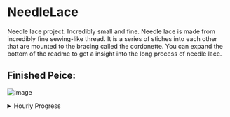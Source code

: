 # NeedleLace
Needle lace project. Incredibly small and fine. Needle lace is made from incredibly fine sewing-like thread. It is a series of stiches into each other that are mounted to the bracing called the cordonette. You can expand the bottom of the readme to get a insight into the long process of needle lace.
## Finished Peice:
![image](https://github.com/user-attachments/assets/34a60230-01a3-46a8-8ee8-c6d80e44cc8d)

<details>
  <summary>Hourly Progress</summary>
## Border - (Cordonnet)

![image](https://github.com/SilverCanvas72/NeedleLace/assets/173105295/3edd632e-3eda-4b38-ac68-809133e8aeb6)
Where I started.

### Hour 1
Photos of progess on cordonnet.
![image](https://github.com/SilverCanvas72/NeedleLace/assets/173105295/f94f1f26-23e1-4500-843f-4a87d309049c)
![image](https://github.com/SilverCanvas72/NeedleLace/assets/173105295/5d3190f1-a362-4fbf-9127-46e9df8c7fd4)
![image](https://github.com/SilverCanvas72/NeedleLace/assets/173105295/5a737dc8-0338-431d-97d9-6ada01d46de1)
![image](https://github.com/SilverCanvas72/NeedleLace/assets/173105295/f078c097-b487-4b66-a82d-491e7eb9a166)
![image](https://github.com/SilverCanvas72/NeedleLace/assets/173105295/882d6ee7-b5b4-4302-8e67-38859efdac17)

#### Progress after 1 hour:
#### Beggining:
![image](https://github.com/SilverCanvas72/NeedleLace/assets/173105295/ad3c9dd3-9170-42a9-aca9-356ccde58df3)

#### End:
![image](https://github.com/SilverCanvas72/NeedleLace/assets/173105295/a5e58f97-8755-416d-8b31-7ed40aec0b78)

Link to video of laying the border live:
https://hackclub.slack.com/archives/C06SBHMQU8G/p1720402595502829?thread_ts=1720399417.444639&cid=C06SBHMQU8G

### Hour 2:

This hour was a bit easier with more open, straight lines. There were a few more tricky bits with tight corners.

Photos of progress:
![image](https://github.com/SilverCanvas72/NeedleLace/assets/173105295/109f1ebf-7ac2-45db-83ff-1d88f34c6c7c)
![image](https://github.com/SilverCanvas72/NeedleLace/assets/173105295/ba350296-7cf1-4420-b20a-94e34930a4d1)
![image](https://github.com/SilverCanvas72/NeedleLace/assets/173105295/ab1ee3e5-84a5-4814-ba52-10f44b844879)
![image](https://github.com/SilverCanvas72/NeedleLace/assets/173105295/198773a5-aca8-4e1a-8432-8992e87442d4)
![image](https://github.com/SilverCanvas72/NeedleLace/assets/173105295/382ca40f-e70a-43bf-a177-b22d7b805176)

Here is the ends finished off:
![image](https://github.com/SilverCanvas72/NeedleLace/assets/173105295/6cfbe507-5adc-4658-aa3c-acfa52afa174)

## Border (Cordonnet) Finished:
![image](https://github.com/SilverCanvas72/NeedleLace/assets/173105295/c2944c69-5fa1-44ce-83f4-f0a84a9ec90f)

## Lace:

### Hour 3:

#### Progress:

First row:
![image](https://github.com/SilverCanvas72/NeedleLace/assets/173105295/524bc5ea-b560-42c6-93dc-f277eded9ec5)
![image](https://github.com/SilverCanvas72/NeedleLace/assets/173105295/538646c3-41f1-4e7b-be0f-24466b02dc35)

![image](https://github.com/SilverCanvas72/NeedleLace/assets/173105295/6b9251d7-545e-481c-a5e1-90c7d5c002b7

Second row:

![image](https://github.com/SilverCanvas72/NeedleLace/assets/173105295/585e149a-61fc-468b-8e79-41c64d56fb70)


Next two rows:

![image](https://github.com/SilverCanvas72/NeedleLace/assets/173105295/0d611846-c297-455e-8d21-08869a2a4400)

![image](https://github.com/SilverCanvas72/NeedleLace/assets/173105295/83d4363b-7555-4097-ad52-8042cec77964)



Finished progress:

![image](https://github.com/SilverCanvas72/NeedleLace/assets/173105295/68f42006-b3b7-429b-a4d3-aecde6900830)


### Hour 4:
#### Progress:
![image](https://github.com/SilverCanvas72/NeedleLace/assets/173105295/85fb1772-9cda-476d-ad06-4988a5a31419)
![image](https://github.com/SilverCanvas72/NeedleLace/assets/173105295/d57dd876-2df0-4487-b6d2-0f4aa4596fde)

![image](https://github.com/SilverCanvas72/NeedleLace/assets/173105295/3aeee446-f9d9-436c-bd9c-6b708adc5b87)
![image](https://github.com/SilverCanvas72/NeedleLace/assets/173105295/4238986e-cf5a-43fc-8224-2a93e2ae8968)


#### I have been trying to estimate how many stiches there are in a row and this is what I have guessed (I might count later on):
200 stiches per row
800 stiches per hour

A new stich every 4.5 seconds non stop for 1 hour.

### Hour 4.5

Only did half an hour here as I had other comittments. 2.5 hours.

#### Progress:
![image](https://github.com/SilverCanvas72/NeedleLace/assets/173105295/2354d04c-f27d-4bab-a63d-cbec4b1f7007)
![image](https://github.com/SilverCanvas72/NeedleLace/assets/173105295/e92b7208-fb1c-4889-aa49-8913c9756be2)
![image](https://github.com/SilverCanvas72/NeedleLace/assets/173105295/9661408d-f2b3-4f64-980e-26d830054c28)
![image](https://github.com/SilverCanvas72/NeedleLace/assets/173105295/cc8bcf22-e61c-4582-9819-26e80bfba998)
![image](https://github.com/SilverCanvas72/NeedleLace/assets/173105295/e7c07722-ff9b-4368-9fbc-01320c00cb43)

### Hour 5:

I am so close to being finished on this really long row. The stiches of the border are very titlty packed and progress is slow I am looking forward to changing things up.

#### Progress:
![image](https://github.com/SilverCanvas72/NeedleLace/assets/173105295/2eddb842-95f9-401c-b040-9182baf5cfed)
![image](https://github.com/SilverCanvas72/NeedleLace/assets/173105295/0e9981f4-9bb5-491b-8705-5ca8f7c0af54)
![image](https://github.com/SilverCanvas72/NeedleLace/assets/173105295/4208e28e-43c9-4c72-ab23-974e1d5f657a)
![image](https://github.com/SilverCanvas72/NeedleLace/assets/173105295/ae20b710-54f0-47e1-9ecd-add9f122f789)


## Color:

### Hour 6:

I finished the border, stiched it onto the cordonnet and did the start of the right side of the border.

I then started one of the color sections with a twisted button hole stich. 

#### Progress:

##### Border:
![image](https://github.com/SilverCanvas72/NeedleLace/assets/173105295/a553367d-888c-4728-b56f-cfe9857980ff)
![image](https://github.com/SilverCanvas72/NeedleLace/assets/173105295/d475dce0-b38e-4881-acd7-d728a520f858)
![image](https://github.com/SilverCanvas72/NeedleLace/assets/173105295/68414556-35c4-4d3c-8278-20628e3a0fd7)

##### Color:
![image](https://github.com/SilverCanvas72/NeedleLace/assets/173105295/df0fdfcc-37b7-4e5f-bcb5-45ecd671a6ca)
![image](https://github.com/SilverCanvas72/NeedleLace/assets/173105295/7ec12019-b7e2-438d-9cb7-0e76b96811ba)

### Hour 7:

I finished the green section, started and finisehd the purple section and did the first row of the blue circle.

#### Progress:
![image](https://github.com/SilverCanvas72/NeedleLace/assets/173105295/15a09422-cda6-4d33-899d-3e2683cccd8b)
![image](https://github.com/SilverCanvas72/NeedleLace/assets/173105295/f2a992cf-9db8-4b85-990e-00d5ef4f12f8)
![image](https://github.com/SilverCanvas72/NeedleLace/assets/173105295/b5f88135-642a-438a-b1bc-46e13293a627)
![image](https://github.com/SilverCanvas72/NeedleLace/assets/173105295/a5beca28-e868-4c0b-9a13-114006378ce2)
![image](https://github.com/SilverCanvas72/NeedleLace/assets/173105295/131e4d78-89bf-40c8-8f4c-00088ca5cd43)
![image](https://github.com/SilverCanvas72/NeedleLace/assets/173105295/15dacab4-289b-4966-902f-fc322beb14d8)

### Hour 8:

I finished the blue circle, started and finished the pink triangle and started the orange shape.


#### Progress:
![image](https://github.com/SilverCanvas72/NeedleLace/assets/173105295/45cbdda1-3cbb-4138-a90b-d694d921e260)
![image](https://github.com/SilverCanvas72/NeedleLace/assets/173105295/d458fe3e-d243-4e72-bd9f-fa7b2354b9d5)
![image](https://github.com/SilverCanvas72/NeedleLace/assets/173105295/d2f0218f-516d-45e7-9442-482f0872d2f5)
![image](https://github.com/SilverCanvas72/NeedleLace/assets/173105295/17f170b0-ff1f-4902-90b1-f3a777fe3a5a)
![image](https://github.com/SilverCanvas72/NeedleLace/assets/173105295/890b4596-956d-4d58-ad0c-84fdff921fcf)

### Hour 9:

Continued on the bug oragne shape. I used a corded brussels stich, the same as the border but a lot less densly packed.

#### Progress:
![image](https://github.com/SilverCanvas72/NeedleLace/assets/173105295/c4d6a2fa-e4ee-4ce9-8fcc-30349868e712)
![image](https://github.com/SilverCanvas72/NeedleLace/assets/173105295/d9acd4f4-8444-4b04-9cc9-3c2892264e69)
![image](https://github.com/SilverCanvas72/NeedleLace/assets/173105295/6000f221-20f0-4cc9-a4ae-28c1dbccb6a7)
![image](https://github.com/SilverCanvas72/NeedleLace/assets/173105295/c5aeef28-3c1b-4401-b378-47466935625d)

### Hour 10:

FInished both the lines coming out of the orange shape. I also did the small green rectangle in the bottom right. Then I started the blue square.

#### Progress:
![image](https://github.com/SilverCanvas72/NeedleLace/assets/173105295/405d3b7f-cb26-4674-a5f2-e503bc001802)
![image](https://github.com/SilverCanvas72/NeedleLace/assets/173105295/bb8b8668-21d6-4ea2-a79d-242d240e5b8c)
![image](https://github.com/SilverCanvas72/NeedleLace/assets/173105295/95e48749-d490-4ce2-952e-62484b8c3604)
![image](https://github.com/SilverCanvas72/NeedleLace/assets/173105295/c2c3f5a7-03a2-43c2-8a82-de285be25f6d)
![image](https://github.com/SilverCanvas72/NeedleLace/assets/173105295/78718114-c619-4593-824f-37b2c1e8bcf4)

### Hour 11:

Finished the blue square and started the sides of the mouse cursor. This is done in a very tight stich so is slow work. It is also in a very dark color so it is hard to find the holes.

#### Progress:
![image](https://github.com/SilverCanvas72/NeedleLace/assets/173105295/563f007e-09d7-4aad-b2e6-4b67c3fff9c6)
![image](https://github.com/SilverCanvas72/NeedleLace/assets/173105295/719b3525-b706-4f22-84a4-bf82ce47f88f)
![image](https://github.com/SilverCanvas72/NeedleLace/assets/173105295/1d4b8add-c64e-4c3d-a6b2-f7a9faec4636)
![image](https://github.com/SilverCanvas72/NeedleLace/assets/173105295/1dea7d9c-bf20-47cd-9bab-d39f8e943917)

### Hour 12:

Finished all the sides of the mouse cursor and started the main section.


#### Progress:
![image](https://github.com/SilverCanvas72/NeedleLace/assets/173105295/94c57f96-a249-46fd-bdab-913c71dd12df)
![image](https://github.com/SilverCanvas72/NeedleLace/assets/173105295/c10d57d7-ee35-456a-a061-699f183033e3)
![image](https://github.com/SilverCanvas72/NeedleLace/assets/173105295/dca86398-1f97-425b-b527-0a3d40a954c9)
![image](https://github.com/SilverCanvas72/NeedleLace/assets/173105295/61be3cc0-7a8b-484e-bc3d-3e383845d773)

### Hour 13:

Kept working on the cursor, the stiches are very tighlty packed, in the same style as the border. It is very slow going.

#### Progress:

![image](https://github.com/user-attachments/assets/97aba019-618b-4fc4-ada1-6137656dae8d)
![image](https://github.com/user-attachments/assets/452bc1f3-da59-4dfb-ade6-4295f59ec95a)
![image](https://github.com/user-attachments/assets/d1ffe68a-565d-4ef1-84e2-da6631d552d9)
![image](https://github.com/user-attachments/assets/29f0d585-3cf2-49e2-959c-b3febff561ff)

### Hour 14:

Finished the cursor! I then started the left border with the little bit of time I had left.

#### Progress:

![image](https://github.com/user-attachments/assets/c478a834-cec8-4011-82ab-ef1edb85c527)
![image](https://github.com/user-attachments/assets/a7df4073-d0a7-401f-96e3-70465081defc)
![image](https://github.com/user-attachments/assets/2f60d81d-f17c-42a0-bd3e-154d5bdb6272)
![image](https://github.com/user-attachments/assets/c9c70607-6f28-4d51-9a07-92350e263d14)
![image](https://github.com/user-attachments/assets/a0d0acea-daf5-4769-9a56-8f8eefeaf681)

### Hour 15:

Finished one of the sections on the left hand side of the border, did a bit of the right hand border and started the green square.

#### Prgoress:

![image](https://github.com/user-attachments/assets/1ad7fb28-88ff-439a-b3af-5f04379b9497)
![image](https://github.com/user-attachments/assets/106bbfdd-3779-48ab-a7fa-c965be0919eb)
![image](https://github.com/user-attachments/assets/5cdc6b20-558d-4bd9-acbc-d3a3a8fd5bc5)
![image](https://github.com/user-attachments/assets/70447aa2-c034-4264-b48d-b877e18de3e2)
![image](https://github.com/user-attachments/assets/e0628eb3-9951-47cd-9c06-42809675e62d)

### Hour 16:

In this hour I finished green and orange squares and the second part of the purple square.

#### Progress:

![image](https://github.com/user-attachments/assets/d0d0f6c4-b1de-4be1-b518-f07bcb492ed7)
![image](https://github.com/user-attachments/assets/40d72c64-9dc4-4e1f-b047-1569fba41c04)
![image](https://github.com/user-attachments/assets/05482ae4-a9f3-4514-ad38-00ca8b3dde91)
![image](https://github.com/user-attachments/assets/23a3b2e9-a89d-423a-9817-362512dad938)
![image](https://github.com/user-attachments/assets/f00c18c1-3839-4514-b537-29434e8880db)

### Hour 17

In this hour I started and finished the long, blue rectangle on the left of the peice. I then went back to the border.
The stiches on the border are. so. tightly. packed. and it is very slow going.

#### Progress

![image](https://github.com/user-attachments/assets/aa58325f-216f-4fd4-9413-ce6156786f34)
![image](https://github.com/user-attachments/assets/544eb72a-e079-412e-9be3-d679f5e597c2)
![image](https://github.com/user-attachments/assets/1d729e8b-f2bc-4627-aa35-aa2444f99583)
![image](https://github.com/user-attachments/assets/9fda3a68-bd2a-43bd-a097-16cb449f701a)
![image](https://github.com/user-attachments/assets/71abba15-6720-43b2-bf46-b3e687bfc880)

### Hour 18

Only about 40 minute session here, just kept working on the border

#### Progress:

![image](https://github.com/user-attachments/assets/ed778084-113d-4ef1-925d-efd11943958f)
![image](https://github.com/user-attachments/assets/1e5efdbc-44df-4684-965b-61420dadd8ad)
![image](https://github.com/user-attachments/assets/0668fd1d-8025-4ffa-a4ab-4fc1be29ef98)

### Hour 19:

In this hour I finished the left hand side of the border and kept working on the right hand side. There was one thin section in particular that was very fnicky and slow.

#### Progress:
![image](https://github.com/user-attachments/assets/d492bc21-a04f-46bb-a78a-8f03142e0596)
![image](https://github.com/user-attachments/assets/e0797cf5-3167-44f5-b80e-6567231ad583)
![image](https://github.com/user-attachments/assets/a6fb8f5b-e531-46eb-b221-5a3adcd86077)
![image](https://github.com/user-attachments/assets/f88d7527-cb0e-446f-be6f-467e3ae0f9cc)
![image](https://github.com/user-attachments/assets/36c27db8-c96e-4459-870e-84874f337cf0)


### Hour 20:

I am now working on the top of the border this is lots of long rows.

#### Progress:

![image](https://github.com/user-attachments/assets/21e28ccc-ec84-4ed0-907a-87e5a7b4a97a)
![image](https://github.com/user-attachments/assets/3f3e98da-8954-4f69-99c2-dab26cbfb626)
![image](https://github.com/user-attachments/assets/db1a2448-5253-4790-8016-331848671994)
![image](https://github.com/user-attachments/assets/0d45ecac-040a-411a-b193-6c01bf9d788e)

### Hour 21:

I did more on the top border. I have finished the last row on half of it and attached one side.

#### Progress:

![image](https://github.com/user-attachments/assets/23996f8a-e71e-4190-a050-d9e470384e4b)
![image](https://github.com/user-attachments/assets/3c8e7c46-5093-4e95-9f16-12289afb5877)
![image](https://github.com/user-attachments/assets/526ed0d5-3a35-476b-a2d8-3c2ecebb507f)
![image](https://github.com/user-attachments/assets/41891e12-dca9-4e99-aa53-19df0e4ba29d)
![image](https://github.com/user-attachments/assets/dd4a6ab1-a876-4085-929e-4ffa47fe828f)

### Hour 22:

I finally finished the border!!!! And attached thread for the next square.

#### Progress:
![image](https://github.com/user-attachments/assets/88bce6fb-7cca-4d19-9ecd-51c3c9e65dbd)
![image](https://github.com/user-attachments/assets/697478ef-2b79-4e96-949e-70f77eda94e1)
![image](https://github.com/user-attachments/assets/c613ae5c-dbad-48dd-819c-632af567dc92)
![image](https://github.com/user-attachments/assets/48e7a419-6a54-4253-be34-10e7b257d533)

### Hour 23:

Started and finished the green square. The started diagonal purple rectangle.

#### Progress:
![image](https://github.com/user-attachments/assets/8d5ce010-cc92-4185-9441-dabec9156018)
![image](https://github.com/user-attachments/assets/29b8bf9d-5e42-42e7-8823-680329b32488)
![image](https://github.com/user-attachments/assets/8996e62e-7316-4040-9e94-192be0affb02)
![image](https://github.com/user-attachments/assets/2827f856-2de9-4efa-9780-5edff7fa4bcf)
![image](https://github.com/user-attachments/assets/ec539add-3b6d-44e1-ac2c-2c92a9ea8cdc)

### Hour 24:

I finished all of the lace parts! This involved finishing the purple rectangle and starting and finishing the pink circle. I then did the border for the pink circle as I still had thread left.

#### Progress:
![image](https://github.com/user-attachments/assets/25b69533-8376-4f8e-9988-05f1f44bbfbd)
![image](https://github.com/user-attachments/assets/c04b8e56-f2f9-42c3-ad43-08eeacac60cb)
![image](https://github.com/user-attachments/assets/5b45c7bf-5fbd-4abc-98ee-92562a9beb59)
![image](https://github.com/user-attachments/assets/afff6141-a86d-4ac1-9ce6-a7f543fe1116)
![image](https://github.com/user-attachments/assets/4b04200e-a755-463c-8d76-4a62f3bf9ddd)

### Hour 25:

Started and finished the border for the green square. Next started the border for the blue rectangle.

#### Progress:

![image](https://github.com/user-attachments/assets/1c216b53-c044-4c98-8a6b-3df5a2a10325)
![image](https://github.com/user-attachments/assets/9de6814e-8b69-4f8e-96f0-d6c304bc02c7)
![image](https://github.com/user-attachments/assets/747277fa-03bf-4542-8a50-18db975417d5)
![image](https://github.com/user-attachments/assets/36b99eb0-1bf2-4fb5-8e29-b80199010cae)

### Hour 26:

Finished the border for the blue rectangle and then started working on the purple section.

#### Progress:

![image](https://github.com/user-attachments/assets/8c61796c-f01a-47d9-a86e-e2a3b3e426ca)
![image](https://github.com/user-attachments/assets/17844dcb-fb9f-4728-90af-775a99e8541d)
![image](https://github.com/user-attachments/assets/88558c51-5a2c-43a9-b030-1dc4a2f408e1)
![image](https://github.com/user-attachments/assets/ce26627a-6fdd-43a0-8bfa-862bf1d2c8de)

### Hour 27:

Finished purple section, started and finished the orange and green sections and started the blue section.

#### Progress:
![image](https://github.com/user-attachments/assets/4c597192-d72d-42e2-be35-f340641fd36b)
![image](https://github.com/user-attachments/assets/7e56888f-60ab-403a-8789-d8190c8dfd45)
![image](https://github.com/user-attachments/assets/d492a2cf-35b5-4f9a-8701-480939d4c888)
![image](https://github.com/user-attachments/assets/c054f364-8c6d-42b0-a8b8-f4ae693620e4)
![image](https://github.com/user-attachments/assets/e0fd51bc-23e7-4dad-ae97-6ef52076c48a)

### Hour 28:

Finished the blue circle and the second light blue shape.

#### Progress:

![image](https://github.com/user-attachments/assets/ee94c7df-247e-4581-95ff-a44249ae622b)
![image](https://github.com/user-attachments/assets/d724b7b6-cc59-4314-82b4-314bee124815)
![image](https://github.com/user-attachments/assets/9116fa80-ec19-47ab-9dec-0b0609b77485)
![image](https://github.com/user-attachments/assets/a124dbef-af93-407f-9fab-19e3d78bca5b)

### Hour 29:

Finished the big purple square, started and finished the green rectanlge and started the big ornage shape.

#### Progress:
![image](https://github.com/user-attachments/assets/47d46006-c453-4e32-a448-ac48cbebd2d2)
![image](https://github.com/user-attachments/assets/730062a0-fa72-427a-8064-1309ac136afb)
![image](https://github.com/user-attachments/assets/c5bc2782-bd52-47f2-9132-f988b3e9f0df)
![image](https://github.com/user-attachments/assets/4df77e3d-51e5-4e2f-bf05-ff5bb563703b)
![image](https://github.com/user-attachments/assets/bef8bb2e-94ab-4cf8-b856-8270c9b037bb)
![image](https://github.com/user-attachments/assets/ecd218a7-3789-4a5e-bc8a-8dd6b1679426)
![image](https://github.com/user-attachments/assets/e31ba97d-7e10-4cbb-bee9-3a31fe452280)

### Hour 30:

Finished the big, complex orange shape. Started the pink triangle.

#### Progress:
![image](https://github.com/user-attachments/assets/9fb40130-313e-464b-9c9a-843c410ef841)
![image](https://github.com/user-attachments/assets/7bce575b-9735-4476-991c-e6b2d7dfe0a0)
![image](https://github.com/user-attachments/assets/11f5eff2-4b6b-401a-8c88-a2324a8ddebd)
![image](https://github.com/user-attachments/assets/242036ae-1022-457c-a87f-22e8b895af9c)
![image](https://github.com/user-attachments/assets/0e721fd0-e0bb-4e9c-aa5f-bfb54e2be9eb)

### Hour 31:

Finished the pink triangle and the green rectangle. Then I started the drak section of the mouse cursor.

#### Progress:
![image](https://github.com/user-attachments/assets/8d88edae-db63-4224-948f-a525bd98221a)
![image](https://github.com/user-attachments/assets/17c753f1-c659-4e40-9589-fad03f1765f3)
![image](https://github.com/user-attachments/assets/7f6564c3-ab51-4757-a7ef-01c8cbf4d90f)
![image](https://github.com/user-attachments/assets/d9b308b9-f9bd-4227-9b5a-80f4d733d499)
![image](https://github.com/user-attachments/assets/251636f3-421e-444a-b103-71fb275611c7)

### Hour 32:

Finished first section of cark part and did about half of the light part of the mouse cursor.

#### Porgress:

![image](https://github.com/user-attachments/assets/a61f0fae-50ee-4fa8-9332-7ff9e4bcef2d)
![image](https://github.com/user-attachments/assets/a0bf5f15-d686-4983-87c2-4eb3392de534)
![image](https://github.com/user-attachments/assets/77704f2e-ea70-4384-8b1e-1a65efb7b8bf)
![image](https://github.com/user-attachments/assets/45c94198-1c4b-4db3-b5ec-17a363b78551)


### Hour 33:

Finshed mouse cursor. Started biorder, border.

#### Progress:

![image](https://github.com/user-attachments/assets/0a5de918-1391-44ac-a409-24626e101b99)
![image](https://github.com/user-attachments/assets/64f4f5fa-1737-47a8-83ca-a60c046bd99d)
![image](https://github.com/user-attachments/assets/5dbcdd36-efaf-4b34-b8bf-f46d2d992155)
![image](https://github.com/user-attachments/assets/2950950a-d707-4090-a4b6-516a03e79260)

### Hour 34:

Finished the bottom section of the inner border. 

#### Progress:

![image](https://github.com/user-attachments/assets/7c35fde3-2c50-485d-b34b-7e83e9879d92)
![image](https://github.com/user-attachments/assets/037939b7-a0c2-48ef-b702-59174e0b1b61)
![image](https://github.com/user-attachments/assets/208e28fb-0bcd-4331-92d4-98d0750cd4df)
![image](https://github.com/user-attachments/assets/da5374aa-0fa0-4e3a-8632-e648d1ea5f36)
![image](https://github.com/user-attachments/assets/bd276722-fce5-4162-8485-1a3fad5335b3)

### Hour 35:

Finished the inner border and started the outer border.

#### Progress:
![image](https://github.com/user-attachments/assets/9fc746c6-c63c-434b-abb7-b0a87385104a)
![image](https://github.com/user-attachments/assets/c7aaf5c6-1d03-40ec-bc9b-72967d731a60)
![image](https://github.com/user-attachments/assets/2a726b47-fb70-4ea9-ac77-f0a9d583884a)
![image](https://github.com/user-attachments/assets/fa7e2c35-1375-4022-9a47-e46e638fcc49)

### Hour 36:

Finished all but one section of the outer border! Surely only one more hour to go!

#### Progress:

![image](https://github.com/user-attachments/assets/99e13710-d7fe-4052-b461-04c875b51145)
![image](https://github.com/user-attachments/assets/2da891c8-36f4-4dc1-b0b0-fbbfe6f1d5c2)
![image](https://github.com/user-attachments/assets/aebdbe43-189f-48df-ad63-ca618e78efab)
![image](https://github.com/user-attachments/assets/d2c48b39-7e82-4d1d-949f-2d6715476dfa)
![image](https://github.com/user-attachments/assets/016bfe37-5dd1-49e2-a1f7-d829bddaf011)

### Hour 37:

FINISHED!!!!! Pulled it off the backing now have to pull out all the threads.

#### Progress:

![image](https://github.com/user-attachments/assets/b9255f26-587d-485f-94a8-c6c0bf7638ce)
![image](https://github.com/user-attachments/assets/7c8dfbac-ab5e-4005-ba86-4e85c92826c4)
![image](https://github.com/user-attachments/assets/b6b844ad-72b6-492d-82de-fbdee19b2e29)
![image](https://github.com/user-attachments/assets/3ccb770a-893e-40fb-bad7-13f1e06a847a)
![image](https://github.com/user-attachments/assets/36d5e00d-e40e-4bef-af30-67c5b3747d93)
![image](https://github.com/user-attachments/assets/6d9c00df-6bb4-46ae-a1e3-8a75cd09d7ba)
![image](https://github.com/user-attachments/assets/6dbae033-5b75-4140-b128-689af74dd312)

YAY!!!
</details>
